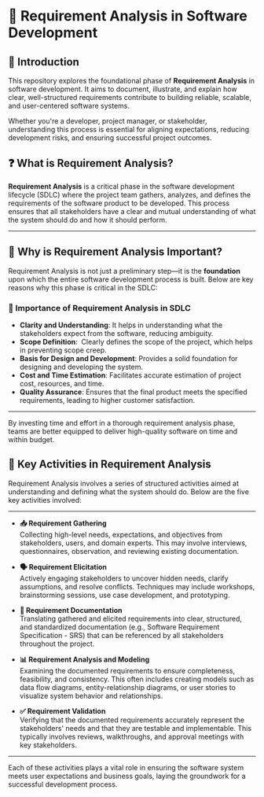 # 📘 Requirement Analysis in Software Development

## 📌 Introduction

This repository explores the foundational phase of **Requirement Analysis** in software development. It aims to document, illustrate, and explain how clear, well-structured requirements contribute to building reliable, scalable, and user-centered software systems.

Whether you're a developer, project manager, or stakeholder, understanding this process is essential for aligning expectations, reducing development risks, and ensuring successful project outcomes.

## ❓ What is Requirement Analysis?

**Requirement Analysis** is a critical phase in the software development lifecycle (SDLC) where the project team gathers, analyzes, and defines the requirements of the software product to be developed. This process ensures that all stakeholders have a clear and mutual understanding of what the system should do and how it should perform.

---
## 🚀 Why is Requirement Analysis Important?

Requirement Analysis is not just a preliminary step—it is the **foundation** upon which the entire software development process is built. Below are key reasons why this phase is critical in the SDLC:

### 🧠 Importance of Requirement Analysis in SDLC

- **Clarity and Understanding**: It helps in understanding what the stakeholders expect from the software, reducing ambiguity.
- **Scope Definition**:  Clearly defines the scope of the project, which helps in preventing scope creep.
- **Basis for Design and Development**: Provides a solid foundation for designing and developing the system.
- **Cost and Time Estimation**: Facilitates accurate estimation of project cost, resources, and time.
- **Quality Assurance**: Ensures that the final product meets the specified requirements, leading to higher customer satisfaction.

---

By investing time and effort in a thorough requirement analysis phase, teams are better equipped to deliver high-quality software on time and within budget.

## 🧩 Key Activities in Requirement Analysis

Requirement Analysis involves a series of structured activities aimed at understanding and defining what the system should do. Below are the five key activities involved:

---

- **📥 Requirement Gathering**  
  Collecting high-level needs, expectations, and objectives from stakeholders, users, and domain experts. This may involve interviews, questionnaires, observation, and reviewing existing documentation.

- **🗣️ Requirement Elicitation**  
  Actively engaging stakeholders to uncover hidden needs, clarify assumptions, and resolve conflicts. Techniques may include workshops, brainstorming sessions, use case development, and prototyping.

- **📝 Requirement Documentation**  
  Translating gathered and elicited requirements into clear, structured, and standardized documentation (e.g., Software Requirement Specification - SRS) that can be referenced by all stakeholders throughout the project.

- **📊 Requirement Analysis and Modeling**  
  Examining the documented requirements to ensure completeness, feasibility, and consistency. This often includes creating models such as data flow diagrams, entity-relationship diagrams, or user stories to visualize system behavior and relationships.

- **✅ Requirement Validation**  
  Verifying that the documented requirements accurately represent the stakeholders' needs and that they are testable and implementable. This typically involves reviews, walkthroughs, and approval meetings with key stakeholders.

---

Each of these activities plays a vital role in ensuring the software system meets user expectations and business goals, laying the groundwork for a successful development process.
